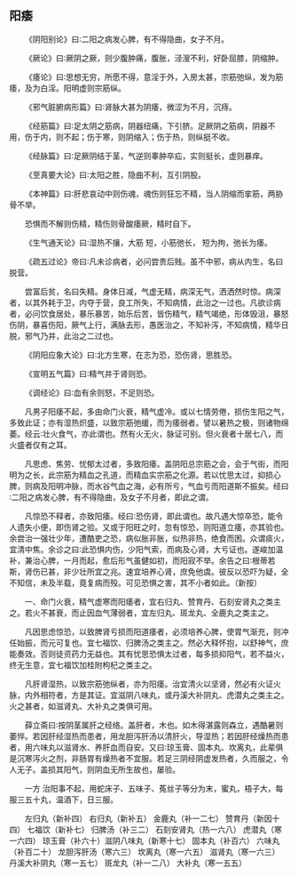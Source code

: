 ## 阳痿


&emsp;&emsp;《阴阳别论》曰∶二阳之病发心脾，有不得隐曲，女子不月。

&emsp;&emsp;《厥论》曰∶厥阴之厥，则少腹肿痛，腹胀，泾溲不利，好卧屈膝，阴缩肿。

&emsp;&emsp;《痿论》曰∶思想无穷，所愿不得，意淫于外，入房太甚，宗筋弛纵，发为筋痿，及为白淫。阳明虚则宗筋纵。

&emsp;&emsp;《邪气脏腑病形篇》曰∶肾脉大甚为阴痿，微涩为不月，沉痔。

&emsp;&emsp;《经筋篇》曰∶足太阴之筋病，阴器纽痛，下引脐。足厥阴之筋病，阴器不用，伤于内，则不起；伤于寒，则阴缩入；伤于热，则纵挺不收。

&emsp;&emsp;《经脉篇》曰∶足厥阴结于茎，气逆则睾肿卒疝，实则挺长，虚则暴痒。

&emsp;&emsp;《至真要大论》曰∶太阳之胜，隐曲不利，互引阴股。

&emsp;&emsp;《本神篇》曰∶肝悲哀动中则伤魂，魂伤则狂忘不精，当人阴缩而挛筋，两胁骨不举。

&emsp;&emsp;恐惧而不解则伤精，精伤则骨酸痿厥，精时自下。

&emsp;&emsp;《生气通天论》曰∶湿热不攘，大筋 短，小筋弛长， 短为拘，弛长为痿。

&emsp;&emsp;《疏五过论》帝曰∶凡未诊病者，必问尝贵后贱。虽不中邪，病从内生，名曰脱营。

&emsp;&emsp;尝富后贫，名曰失精。身体日减，气虚无精，病深无气，洒洒然时惊。病深者，以其外耗于卫，内夺于营，良工所失，不知病情，此治之一过也。凡欲诊病者，必问饮食居处，暴乐暴苦，始乐后苦，皆伤精气，精气竭绝，形体毁沮，暴怒伤阴，暴喜伤阳，厥气上行，满脉去形，愚医治之，不知补泻，不知病情，精华日脱，邪气乃并，此治之二过也。

&emsp;&emsp;《阴阳应象大论》曰∶北方生寒，在志为恐，恐伤肾，思胜恐。

&emsp;&emsp;《宣明五气篇》曰∶精气并于肾则恐。

&emsp;&emsp;《调经论》曰∶血有余则怒，不足则恐。

&emsp;&emsp;凡男子阳痿不起，多由命门火衰，精气虚冷。或以七情劳倦，损伤生阳之气，多致此证；亦有湿热炽盛，以致宗筋弛缓，而为痿弱者。譬以暑热之极，则诸物绵萎。经云∶壮火食气，亦此谓也。然有火无火，脉证可别。但火衰者十居七八，而火盛者仅有之耳。

&emsp;&emsp;凡思虑、焦劳、忧郁太过者，多致阳痿。盖阴阳总宗筋之会，会于气街，而阳明为之长，此宗筋为精血之孔道，而精血实宗筋之化源。若以忧思太过，抑损心脾，则病及阳明冲脉，而水谷气血之海，必有所亏，气血亏而阳道斯不振矣。经曰∶二阳之病发心脾，有不得隐曲，及女子不月者，即此之谓。

&emsp;&emsp;凡惊恐不释者，亦致阳痿。经曰∶恐伤肾，即此谓也。故凡遇大惊卒恐，能令人遗失小便，即伤肾之验。又或于阳旺之时，忽有惊恐，则阳道立痿，亦其验也。余尝治一强壮少年，遭酷吏之恐，病似胀非胀，似热非热，绝食而困。众谓痰火，宜清中焦。余诊之曰∶此恐惧内伤，少阳气索，而病及心肾，大亏证也。遂峻加温补，兼治心脾，一月而起，愈后形气虽健如初，而阳寂不举。余告之曰∶根蒂若斯，肾伤已甚，非少壮所宜之兆。速宜培养心肾，庶免他虞。彼反以恐吓为疑，全不知信，未及半载，竟复病而殁。可见恐惧之害，其不小者如此。（新按）

&emsp;&emsp;一、命门火衰，精气虚寒而阳痿者，宜右归丸、赞育丹、石刻安肾丸之类主之。若火不甚衰，而止因血气薄弱者，宜左归丸、斑龙丸、全鹿丸之类主之。

&emsp;&emsp;凡因思虑惊恐，以致脾肾亏损而阳道痿者，必须培养心脾，使胃气渐充，则冲任始振，而元可复也。宜七福饮、归脾汤之类主之。然必大释怀抱，以舒神气，庶能奏效。否则徒资药力无益也。其有忧思恐惧太过者，每多损抑阳气，若不益火，终无生意，宜七福饮加桂附枸杞之类主之。

&emsp;&emsp;凡肝肾湿热，以致宗筋弛纵者，亦为阳痿。治宜清火以坚肾，然必有火证火脉，内外相符者，方是其证。宜滋阴八味丸，或丹溪大补阴丸、虎潜丸之类主之。火之甚者，如滋肾丸、大补丸之类俱可用。

&emsp;&emsp;薛立斋曰∶按阴茎属肝之经络。盖肝者，木也。如木得湛露则森立，遇酷暑则萎悴。若因肝经湿热而患者，用龙胆泻肝汤以清肝火，导湿热；若因肝经燥热而患者，用六味丸以滋肾水、养肝血而自安。又曰∶琼玉膏、固本丸、坎离丸，此辈俱是沉寒泻火之剂，非肠胃有燥热者不宜服。若足三阴经阴虚发热者，久而服之，令人无子。盖损其阳气，则阴血无所生故也，屡验。

&emsp;&emsp;一方 治阳事不起，用蛇床子、五味子、菟丝子等分为末，蜜丸，梧子大，每服三五十丸，温酒下，日三服。

&emsp;&emsp;左归丸（新补四） 右归丸（新补五） 金鹿丸（补一二七） 赞育丹（新因十四） 七福饮（新补七） 归脾汤（补三二） 石刻安肾丸（热一六八） 虎潜丸（寒一六四） 琼玉膏（补六十）滋阴八味丸（新寒十七） 固本丸（补百六） 六味丸（补百二十） 龙胆泻肝汤（寒六三） 坎离丸（寒一六五） 滋肾丸（寒一六三） 丹溪大补阴丸（寒一五七） 斑龙丸（补一二八） 大补丸（寒一五五）

